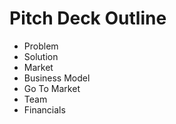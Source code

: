 # Pitch Deck Outline

- Problem
- Solution
- Market
- Business Model
- Go To Market
- Team
- Financials
